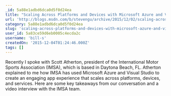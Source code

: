 ```yaml
---
_id: 5a88e1adbd6dca0d5f0d24ea
title: "Scaling Across Platforms and Devices with Microsoft Azure and Visual Studio"
url: 'http://blogs.msdn.com/b/stevengu/archive/2015/12/02/scaling-across-platforms-and-devices-with-microsoft-azure-and-visual-studio.aspx?wt.mc_id=DX_47323&MC=MSAzure&MC=VStudio&MC=WebDev&MC=SQL'
category: 5a88e1adbd6dca0d5f0d24ea
slug: 'scaling-across-platforms-and-devices-with-microsoft-azure-and-visual-studio'
user_id: 5a83ce59d6eb0005c4ecda2c
username: 'bill-s'
createdOn: '2015-12-04T01:24:46.000Z'
tags: []
---
```


Recently I spoke with Scott Atherton, president of the International Motor Sports Association (IMSA), which is based in Daytona Beach, FL.  Atherton explained to me how IMSA has used Microsoft Azure and Visual Studio to create an engaging app experience that scales across platforms, devices, and services.  Here are some key takeaways from our conversation and a video interview with the IMSA team.       
